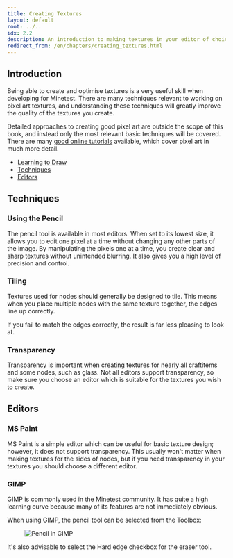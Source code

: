 ```yaml
---
title: Creating Textures
layout: default
root: ../..
idx: 2.2
description: An introduction to making textures in your editor of choice, an a guide on GIMP.
redirect_from: /en/chapters/creating_textures.html
---
```


## Introduction

Being able to create and optimise textures is a very useful skill when
developing for Minetest.
There are many techniques relevant to working on pixel art textures,
and understanding these techniques will greatly improve
the quality of the textures you create.

Detailed approaches to creating good pixel art are outside the scope
of this book, and instead only the most relevant basic techniques
will be covered.
There are many [good online tutorials](http://www.photonstorm.com/art/tutorials-art/16x16-pixel-art-tutorial)
available, which cover pixel art in much more detail.

* [Learning to Draw](#learning-to-draw)
* [Techniques](#techniques)
* [Editors](#editors)

## Techniques

### Using the Pencil

The pencil tool is available in most editors. When set to its lowest size,
it allows you to edit one pixel at a time without changing any other parts
of the image. By manipulating the pixels one at a time, you create clear
and sharp textures without unintended blurring. It also gives you a high
level of precision and control.

### Tiling

Textures used for nodes should generally be designed to tile. This means
when you place multiple nodes with the same texture together, the edges line
up correctly.

<!-- IMAGE NEEDED - cobblestone that tiles correctly -->

If you fail to match the edges correctly, the result is far less pleasing
to look at.

<!-- IMAGE NEEDED - node that doesn't tile correctly -->

### Transparency

Transparency is important when creating textures for nearly all craftitems
and some nodes, such as glass.
Not all editors support transparency, so make sure you choose an
editor which is suitable for the textures you wish to create.

## Editors

### MS Paint

MS Paint is a simple editor which can be useful for basic texture
design; however, it does not support transparency.
This usually won't matter when making textures for the sides of nodes,
but if you need transparency in your textures you should choose a
different editor.

### GIMP

GIMP is commonly used in the Minetest community. It has quite a high
learning curve because many of its features are not immediately
obvious.

When using GIMP, the pencil tool can be selected from the Toolbox:

<figure>
    <img src="{{ page.root }}//static/pixel_art_gimp_pencil.png" alt="Pencil in GIMP">
</figure>

It's also advisable to select the Hard edge checkbox for the eraser tool.
